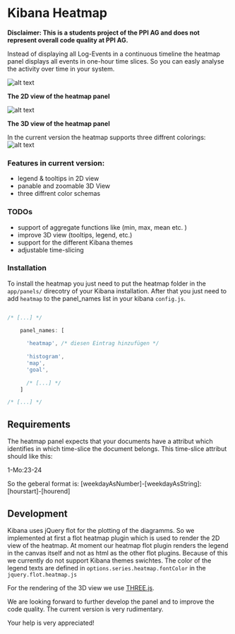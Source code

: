 # Kibana Heatmap

**Disclaimer: This is a students project of the PPI AG and does not represent overall code quality at PPI AG.**

Instead of displaying all Log-Events in a continuous timeline the heatmap panel displays all events in one-hour time slices. 
So you can easly analyse the activity over time in your system.


![alt text](../../raw/master/img/heatmap-overview.png "heatmap in 2D view")

**The 2D view of the heatmap panel**



![alt text](../../raw/master/img/heatmap-3D.png "heatmap in 3D view")

**The 3D view of the heatmap  panel**


In the current version the heatmap supports three diffrent colorings:
![alt text](../../raw/master/img/heatmap-coloring.png "three diffrent heatmap colorings")


### Features in current version:
 - legend & tooltips in 2D view
 - panable and zoomable 3D View     
 - three diffrent color schemas 

### TODOs 
- support of aggregate functions like (min, max, mean etc. ) 
- improve 3D view (tooltips, legend, etc.)
- support for the different Kibana themes
- adjustable time-slicing


### Installation 

To install the heatmap you just need to put the heatmap folder in the ```app/panels/``` direcotry of your Kibana installation.
After that you just need to add ```heatmap``` to the panel_names list in your kibana ```config.js```.

```js

/* [...] */

    panel_names: [
      
      'heatmap', /* diesen Eintrag hinzufügen */
      
      'histogram',
      'map',
      'goal',
      
      /* [...] */
    ]

/* [...] */

```


## Requirements

The heatmap panel expects that your documents have a attribut which identifies in which time-slice the document belongs.
This time-slice attribut should like this:

1-Mo:23-24 

So the geberal format is: [weekdayAsNumber]-[weekdayAsString]:[hourstart]-[hourend]


## Development

Kibana uses jQuery flot for the plotting of the diagramms. So we implemented at first a flot heatmap plugin which is used to render the 2D view of the heatmap. 
At moment our heatmap flot plugin renders the legend in the canvas itself and not as html as the other flot plugins. 
Because of this we currently do not support Kibana themes swichtes. The color of the legend texts are defined in ```options.series.heatmap.fontColor``` in the ```jquery.flot.heatmap.js```

For the rendering of the 3D view we use [THREE.js](http://threejs.org/).

We are looking forward to further develop the panel and to improve the code quality. The current version is very rudimentary. 

Your help is very appreciated!

